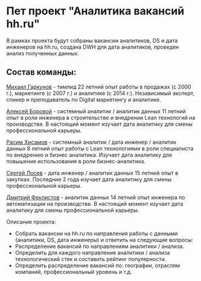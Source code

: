 # Пет проект "Аналитика вакансий hh.ru"

В рамках проекта будут собраны вакансии аналитиков, DS и дата инженеров на hh.ru, создана DWH для дата аналитиков, проведен анализ полученных данных.

## Состав команды:
[Михаил Гаркунов](https://t.me/garkunov_ru) - тимлид
22 летний опыт работы в продажах (с 2000 г.), маркетинге (с 2007 г.) и аналитике (с 2014 г.).
Независимый эксперт, спикер и преподаватель по Digital маркетингу и аналитике.

[Алексей Боровой](https://t.me/Alex_dk78) - системный аналитик / аналитик данных
11 летний опыт в роли инженера в строительстве и внедрении Lean технологий на производстве.
В настоящий момент изучает дата аналитику для смены профессиональной карьеры.

[Расим Хисамов](https://t.me/KhisamovRRa) - системный аналитик / дата инженер / аналитик данных
8 летний опыт работы с Lean технологиями в роли специалиста по внедрению и бизнес аналитика.
Изучает дата аналитику для повышения использования в роли бизнес-аналитика.

[Сергей Лосев](https://t.me/Serg_Lo) - дата инженер / аналитик данных
15 летний опыт в закупках. 
Последние 2 года изучает дата аналитику для смены профессиональной карьеры.

[Дмитрий Феклистов](https://t.me/D_Feklistov)  - аналитик данных
14 летний опыт инженера по автоматизации на производстве.
В настоящий момент изучает дата аналитику для смены профессиональной карьеры.

Описание проекта:  

 + Собрать вакансии на hh.ru по направления работы с данными (аналитики, DS, дата инженеры) и
 ответить на следующие вопросы:
 + Распределение вакансий по направлениям аналитики / анализа.
 + Определить для каждого направления аналитики / анализа технологический стек и составить рейтинг популярности.
 + Определить  распределение вакансий по: географии, отраслям компаний, профессиональный уровень и т.д.
